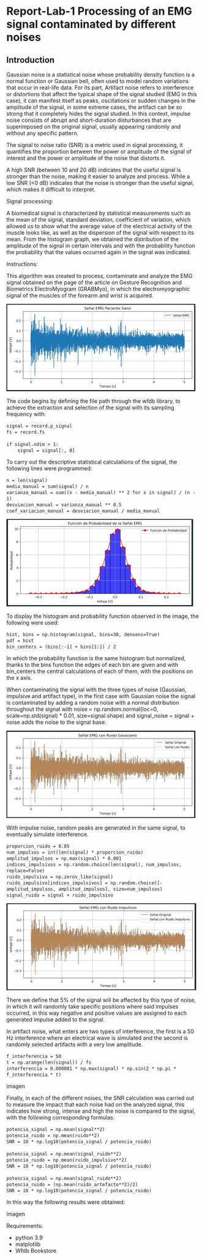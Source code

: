 # Report-Lab-1 Processing of an EMG signal contaminated by different noises

## Introduction

Gaussian noise is a statistical noise whose probability density function is a normal function or Gaussian bell, often used to model random variations that occur in real-life data. For its part, Artifact noise refers to interference or distortions that affect the typical shape of the signal studied (EMG in this case), it can manifest itself as peaks, oscillations or sudden changes in the amplitude of the signal, in some extreme cases, the artifact can be so strong that it completely hides the signal studied. In this context, impulse noise consists of abrupt and short-duration disturbances that are superimposed on the original signal, usually appearing randomly and without any specific pattern.

The signal to noise ratio (SNR) is a metric used in signal processing, it quantifies the proportion between the power or amplitude of the signal of interest and the power or amplitude of the noise that distorts it. 

A high SNR (between 10 and 20 dB) indicates that the useful signal is stronger than the noise, making it easier to analyze and process. While a low SNR (<0 dB) indicates that the noise is stronger than the useful signal, which makes it difficult to interpret.

Signal processing:

A biomedical signal is characterized by statistical measurements such as the mean of the signal, standard deviation, coefficient of variation, which allowed us to show what the average value of the electrical activity of the muscle looks like, as well as the dispersion of the signal with respect to its mean. From the histogram graph, we obtained the distribution of the amplitude of the signal in certain intervals and with the probability function the probability that the values ​​occurred again in the signal was indicated.

Instructions:

This algorithm was created to process, contaminate and analyze the EMG signal obtained on the page of the article on Gesture Recognition and Biometrics ElectroMyogram (GRABMyo), in which the electromyographic signal of the muscles of the forearm and wrist is acquired.

![](https://github.com/gaby2804/Informe-Lab-1/blob/main/se%C3%B1al%20emg.jpg)


The code begins by defining the file path through the wfdb library, to achieve the extraction and selection of the signal with its sampling frequency with:

```pitón
signal = record.p_signal  
fs = record.fs  

if signal.ndim > 1:
    signal = signal[:, 0]  
```

To carry out the descriptive statistical calculations of the signal, the following lines were programmed:

```pitón
n = len(signal)  
media_manual = sum(signal) / n  
varianza_manual = sum((x - media_manual) ** 2 for x in signal) / (n - 1)  
desviacion_manual = varianza_manual ** 0.5  
coef_variacion_manual = desviacion_manual / media_manual  
```
![](https://github.com/gaby2804/Informe-Lab-1/blob/main/histograma%20y%20funcion.jpg)

To display the histogram and probability function observed in the image, the following were used:

```pitón
hist, bins = np.histogram(signal, bins=30, densens=True)  
pdf = hist  
bin_centers = (bins[:-1] + bins[1:]) / 2
```
In which the probability function is the same histogram but normalized, thanks to the bins function the edges of each bin are given and with bin_centers the central calculations of each of them, with the positions on the x axis.

When contaminating the signal with the three types of noise (Gaussian, impulsive and artifact type), in the first case with Gaussian noise the signal is contaminated by adding a random noise with a normal distribution throughout the signal with noise = np.random.normal(loc=0, scale=np.std(signal) * 0.01, size=signal.shape) and signal_noise = signal + noise adds the noise to the signal base.

![](https://github.com/gaby2804/Informe-Lab-1/blob/main/ruidogaussiano.jpg)

With impulse noise, random peaks are generated in the same signal, to eventually simulate interference.

```pitón
proporcion_ruido = 0.05  
num_impulsos = int(len(signal) * proporcion_ruido)
amplitud_impulsos = np.max(signal) * 0.001
indices_impulsivos = np.random.choice(len(signal), num_impulsos, replace=False)
ruido_impulsivo = np.zeros_like(signal)
ruido_impulsivo[indices_impulsivos] = np.random.choice([-amplitud_impulsos, amplitud_impulsos], size=num_impulsos)
signal_ruido = signal + ruido_impulsivo
```
![](https://github.com/gaby2804/Informe-Lab-1/blob/main/ruido%20impulsivo.jpg)

There we define that 5% of the signal will be affected by this type of noise, in which it will randomly take specific positions where said impulses occurred, in this way negative and positive values ​​are assigned to each generated impulse added to the signal.

In artifact noise, what enters are two types of interference, the first is a 50 Hz interference where an electrical wave is simulated and the second is randomly selected artifacts with a very low amplitude.

```pitón
f_interferencia = 50  
t = np.arange(len(signal)) / fs 
interferencia = 0.000001 * np.max(signal) * np.sin(2 * np.pi * f_interferencia * t)
```

imagen

Finally, in each of the different noises, the SNR calculation was carried out to measure the impact that each noise had on the analyzed signal, this indicates how strong, intense and high the noise is compared to the signal, with the following corresponding formulas:

```pitón
potencia_signal = np.mean(signal**2)
potencia_ruido = np.mean(ruido**2)
SNR = 10 * np.log10(potencia_signal / potencia_ruido)

potencia_signal = np.mean(signal_ruido**2)
potencia_ruido = np.mean(ruido_impulsivo**2)
SNR = 10 * np.log10(potencia_signal / potencia_ruido)

potencia_signal = np.mean(signal_ruido**2)
potencia_ruido = (np.mean(ruido_artefacto**2)/2)
SNR = 10 * np.log10(potencia_signal / potencia_ruido)
```
In this way the following results were obtained:

imagen

Requirements:
- python 3.9
- matplotlib
- Wfdb Bookstore
